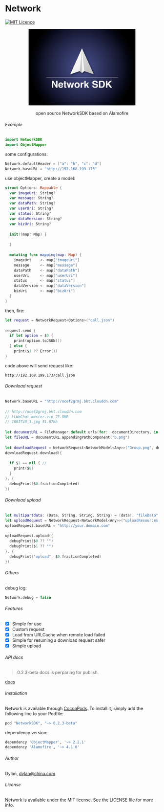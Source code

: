 # Network

[![MIT Licence](https://badges.frapsoft.com/os/mit/mit.svg?v=103)](https://opensource.org/licenses/mit-license.php)

<p align="center">
  <img src="logo.png" width="350px" height="250px" />
</p>
<p align="center">open source NetworkSDK based on Alamofire</p>

###### Example

```swift
import NetworkSDK
import ObjectMapper
```

some configurations:
```swift
Network.defaultHeader = ["a": "b", "c": "d"]
Network.baseURL = "http://192.168.199.173"
```

use objectMapper, create a model:
```swift
struct Options: Mappable {
  var imageUri: String?
  var message: String?
  var dataPath: String?
  var userUri: String?
  var status: String?
  var dataVersion: String?
  var bizUri: String?

  init?(map: Map) {

  }

  mutating func mapping(map: Map) {
    imageUri    <- map["imageUri"]
    message     <- map["message"]
    dataPath    <- map["dataPath"]
    userUri     <- map["userUri"]
    status      <- map["status"]
    dataVersion <- map["dataVersion"]
    bizUri      <- map["bizUri"]
  }
}

```

then, fire:

```swift
let request = NetworkRequest<Options>("call.json")

request.send {
  if let option = $0 {
    print(option.toJSON())
  } else {
    print($1 ?? Error())
}
```

code above will send request like: 

```
http://192.168.199.173/call.json
```

###### Download request

```swift
Network.baseURL = "http://ocef2grmj.bkt.clouddn.com"

// http://ocef2grmj.bkt.clouddn.com
// LLWeChat-master.zip 75.8MB
// 1083748_3.jpg 51.67kb

let documentURL = FileManager.default.urls(for: .documentDirectory, in: .userDomainMask)[0]
let fileURL = documentURL.appendingPathComponent("b.png")

let downloadRequest = NetworkRequest<NetworkModel<Any>>("Group.png", destination: fileURL, true)
downloadRequest.download({

  if $1 == nil { //
    print($0) 
  }
}, {
  debugPrint($0.fractionCompleted)
})
```

###### Download upload

```swift
let multipartdata: (Data, String, String, String) = (data!, "fileData", "a.png", "image/png")
let uploadRequest = NetworkRequest<NetworkModel<Any>>("uploadResources.json", [multipartdata], ["category": "HEAD"])
uploadRequest.baseURL = "http://your.domain.com"

uploadRequest.upload({ 
  debugPrint($0 ?? "")
  debugPrint($1 ?? "")
}, {
  debugPrint("upload", $0.fractionCompleted)
})

```

###### Others

debug log:

```swift
Network.debug = false
```

###### Features

- [x] Simple for use
- [x] Custom request 
- [x] Load from URLCache when remote load failed
- [x] Simple for resuming a download request safer
- [x] Simple upload

###### API docs

> 0.2.3-beta docs is perparing for publish.

[docs](http://www.devdylan.cn/NetworkSDK/0.2.0-beta/api/)

###### Installation

Network is available through [CocoaPods](http://cocoapods.org). To install
it, simply add the following line to your Podfile:

```ruby
pod "NetworkSDK", "~> 0.2.3-beta"
```

dependency version: 
```ruby
dependency 'ObjectMapper', '~> 2.2.1'
dependency 'Alamofire', '~> 4.1.0'
```

###### Author

Dylan, dylan@china.com

###### License

Network is available under the MIT license. See the LICENSE file for more info.
